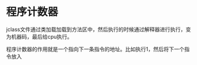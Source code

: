 # 程序计数器

jclass文件通过类加载加载到方法区中，然后执行的时候通过解释器进行执行，变为机器码，最后给cpu执行。

程序计数器的作用就是一个指向下一条指令的地址。比如执行1，然后将下一个指令放入

